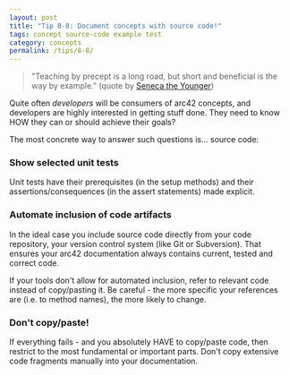 ```yaml
---
layout: post
title: "Tip 8-8: Document concepts with source code!"
tags: concept source-code example test
category: concepts
permalink: /tips/8-8/
---
```

>"Teaching by precept is a long road, but short and beneficial is the way by example."
(quote by [Seneca the Younger](https://en.wikiquote.org/wiki/Seneca_the_Younger))

Quite often _developers_ will be consumers of arc42 concepts, and developers are
highly interested in getting stuff done. They need to know HOW they can or should
achieve their goals?

The most concrete way to answer such questions is... source code:

### Show selected unit tests
Unit tests have their prerequisites (in the setup methods) and their
assertions/consequences (in the assert statements) made explicit.

### Automate inclusion of code artifacts
 In the ideal case you include source code directly from your code repository,
your version control system (like Git or Subversion). That ensures your arc42
documentation always contains current, tested and correct code.

If your tools don't allow for automated inclusion, refer to relevant code
instead of copy/pasting it. Be careful - the more specific your references are
(i.e. to method names), the more likely to change.

### Don't copy/paste!

If everything fails - and you absolutely HAVE to copy/paste code, then
restrict to the most fundamental or important parts. Don't copy extensive
code fragments manually into your documentation.
